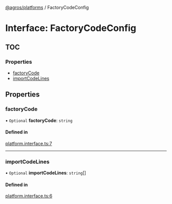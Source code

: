 [@agros/platforms](../index.md) / FactoryCodeConfig

# Interface: FactoryCodeConfig

## TOC

### Properties

- [factoryCode](FactoryCodeConfig.md#factorycode)
- [importCodeLines](FactoryCodeConfig.md#importcodelines)

## Properties

### <a id="factorycode" name="factorycode"></a> factoryCode

• `Optional` **factoryCode**: `string`

#### Defined in

[platform.interface.ts:7](https://github.com/agrosjs/agros/blob/31bad22/packages/agros-platforms/src/platform.interface.ts#L7)

___

### <a id="importcodelines" name="importcodelines"></a> importCodeLines

• `Optional` **importCodeLines**: `string`[]

#### Defined in

[platform.interface.ts:6](https://github.com/agrosjs/agros/blob/31bad22/packages/agros-platforms/src/platform.interface.ts#L6)
